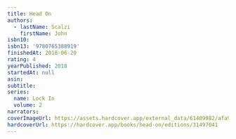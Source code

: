 ```yaml
---
title: Head On
authors:
  - lastName: Scalzi
    firstName: John
isbn10:
isbn13: '9780765388919'
finishedAt: 2018-06-20
rating: 4
yearPublished: 2018
startedAt: null
asin:
subtitle:
series:
  name: Lock In
  volume: 2
narrators:
coverImageUrl: https://assets.hardcover.app/external_data/61409982/afa99db4db0fdf69c12354eb056441e4fadd832b.jpeg
hardcoverUrl: https://hardcover.app/books/head-on/editions/31497041
---
```

